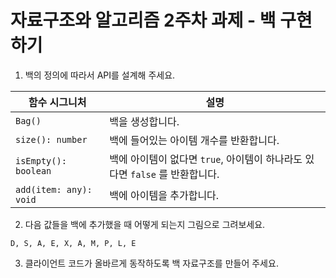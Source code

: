 # 자료구조와 알고리즘 2주차 과제 - 백 구현하기

1. 백의 정의에 따라서 API를 설계해 주세요.

| 함수 시그니처            | 설명                                                 |
|--------------------|----------------------------------------------------|
| `Bag()`              | 백을 생성합니다.                                          |
| `size(): number`     | 백에 들어있는 아이템 개수를 반환합니다.                             |
| `isEmpty(): boolean` | 백에 아이템이 없다면 `true`, 아이템이 하나라도 있다면 `false` 를 반환합니다. | 
| `add(item: any): void` | 백에 아이템을 추가합니다.                                     | 

2. 다음 값들을 백에 추가했을 때 어떻게 되는지 그림으로 그려보세요.

```
D, S, A, E, X, A, M, P, L, E
```

3. 클라이언트 코드가 올바르게 동작하도록 백 자료구조를 만들어 주세요.
